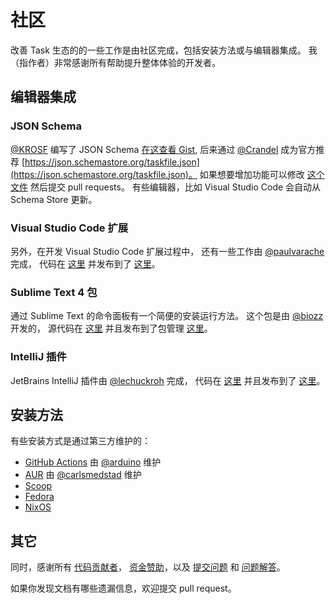 # 社区

改善 Task 生态的的一些工作是由社区完成，包括安装方法或与编辑器集成。
我（指作者）非常感谢所有帮助提升整体体验的开发者。

## 编辑器集成

### JSON Schema

[@KROSF](https://github.com/KROSF) 编写了 JSON Schema
[在这查看 Gist](https://gist.github.com/KROSF/c5435acf590acd632f71bb720f685895),
后来通过 [@Crandel](https://github.com/Crandel) 成为官方推荐
[https://json.schemastore.org/taskfile.json](https://json.schemastore.org/taskfile.json)。
如果想要增加功能可以修改 [这个文件](https://github.com/SchemaStore/schemastore/blob/master/src/schemas/json/taskfile.json)
然后提交 pull requests。
有些编辑器，比如 Visual Studio Code 会自动从 Schema Store 更新。

### Visual Studio Code 扩展

另外，在开发 Visual Studio Code 扩展过程中，
还有一些工作由 [@paulvarache](https://github.com/paulvarache) 完成，
代码在 [这里](https://github.com/paulvarache/vscode-taskfile)
并发布到了 [这里](https://marketplace.visualstudio.com/items?itemName=paulvarache.vscode-taskfile)。

### Sublime Text 4 包

通过 Sublime Text 的命令面板有一个简便的安装运行方法。
这个包是由 [@biozz](https://github.com/biozz) 开发的，
源代码在 [这里](https://github.com/biozz/sublime-taskfile)
并且发布到了包管理 [这里](https://packagecontrol.io/packages/Taskfile)。

### IntelliJ 插件

JetBrains IntelliJ 插件由 [@lechuckroh](https://github.com/lechuckroh) 完成，
代码在 [这里](https://github.com/lechuckroh/task-intellij-plugin)
并且发布到了 [这里](https://plugins.jetbrains.com/plugin/17058-taskfile)。

## 安装方法

有些安装方式是通过第三方维护的：

- [GitHub Actions](https://github.com/arduino/setup-task)
  由 [@arduino](https://github.com/arduino) 维护
- [AUR](https://aur.archlinux.org/packages/go-task-bin)
  由 [@carlsmedstad](https://github.com/carlsmedstad) 维护
- [Scoop](https://github.com/lukesampson/scoop-extras/blob/master/bucket/task.json)
- [Fedora](https://packages.fedoraproject.org/pkgs/golang-github-task/go-task/)
- [NixOS](https://github.com/NixOS/nixpkgs/blob/master/pkgs/development/tools/go-task/default.nix)

## 其它

同时，感谢所有 [代码贡献者](https://github.com/go-task/task/graphs/contributors)，
[资金赞助](https://opencollective.com/task)，以及
[提交问题](https://github.com/go-task/task/issues?q=is%3Aissue) 和
[问题解答](https://github.com/go-task/task/discussions)。

如果你发现文档有哪些遗漏信息，欢迎提交 pull request。

